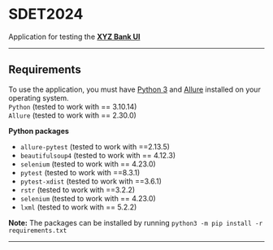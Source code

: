 # SDET2024

Application for testing the **[XYZ Bank UI](https://www.globalsqa.com/angularJs-protractor/BankingProject/#/manager)**  
***


## Requirements
To use the application, you must have [Python 3](https://www.python.org/downloads/) 
and [Allure](https://allurereport.org/docs/install/) installed on your operating system.  
`Python` (tested to work with == 3.10.14)  
`Allure` (tested to work with == 2.30.0)

**Python packages**
* `allure-pytest` (tested to work with ==2.13.5)  
* `beautifulsoup4` (tested to work with == 4.12.3)  
* `selenium` (tested to work with == 4.23.0)  
* `pytest` (tested to work with ==8.3.1)  
* `pytest-xdist` (tested to work with ==3.6.1)  
* `rstr` (tested to work with ==3.2.2)  
* `selenium` (tested to work with == 4.23.0)  
* `lxml` (tested to work with == 5.2.2)  

**Note:** The packages can be installed by running `python3 -m pip install -r requirements.txt`
***

